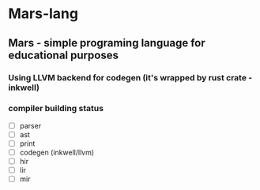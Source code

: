 # Mars-lang

## Mars - simple programing language for educational purposes
### Using LLVM backend for codegen (it's wrapped by rust crate - inkwell)

### compiler building status 


- [ ] parser
- [ ] ast
- [ ] print
- [ ] codegen (inkwell/llvm)
- [ ] hir
- [ ] lir
- [ ] mir
